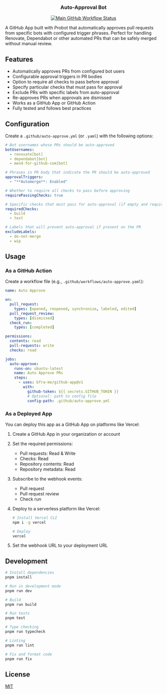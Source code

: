 <h3 align="center">
  <img alt="transparent" src="https://raw.githubusercontent.com/catppuccin/catppuccin/main/assets/misc/transparent.png" height="30" width="0px"/>
  Auto-Approval Bot
  <img alt="transparent" src="https://raw.githubusercontent.com/catppuccin/catppuccin/main/assets/misc/transparent.png" height="30" width="0px"/>
</h3>

<p align="center">
  <a href="https://github.com/bfra-me/github-app/actions?query=workflow%3Amain" title="Search GitHub Actions for Main workflow runs" ><img alt="Main GitHub Workflow Status" src="https://img.shields.io/github/actions/workflow/status/bfra-me/github-app/main.yaml?branch=main&style=for-the-badge&logo=github%20actions&logoColor=white&label=build"></a>
</p>

A GitHub App built with Probot that automatically approves pull requests from specific bots with configured trigger phrases. Perfect for handling Renovate, Dependabot or other automated PRs that can be safely merged without manual review.

## Features

- Automatically approves PRs from configured bot users
- Configurable approval triggers in PR bodies
- Option to require all checks to pass before approval
- Specify particular checks that must pass for approval
- Exclude PRs with specific labels from auto-approval
- Re-approves PRs when approvals are dismissed
- Works as a GitHub App or GitHub Action
- Fully tested and follows best practices

## Configuration

Create a `.github/auto-approve.yml` (or `.yaml`) with the following options:

```yaml
# Bot usernames whose PRs should be auto-approved
botUsernames:
  - renovate[bot]
  - dependabot[bot]
  - mend-for-github-com[bot]

# Phrases in PR body that indicate the PR should be auto-approved
approvalTriggers:
  - "**Automerge**: Enabled"

# Whether to require all checks to pass before approving
requirePassingChecks: true

# Specific checks that must pass for auto-approval (if empty and requirePassingChecks is true, all checks must pass)
requiredChecks:
  - build
  - test

# Labels that will prevent auto-approval if present on the PR
excludeLabels:
  - do-not-merge
  - wip
```

## Usage

### As a GitHub Action

Create a workflow file (e.g., `.github/workflows/auto-approve.yaml`):

```yaml
name: Auto Approve

on:
  pull_request:
    types: [opened, reopened, synchronize, labeled, edited]
  pull_request_review:
    types: [dismissed]
  check_run:
    types: [completed]

permissions:
  contents: read
  pull-requests: write
  checks: read

jobs:
  auto-approve:
    runs-on: ubuntu-latest
    name: Auto Approve PRs
    steps:
      - uses: bfra-me/github-app@v1
        with:
          github-token: ${{ secrets.GITHUB_TOKEN }}
          # Optional: path to config file
          config-path: .github/auto-approve.yml
```

### As a Deployed App

You can deploy this app as a GitHub App on platforms like Vercel:

1. Create a GitHub App in your organization or account
2. Set the required permissions:
   - Pull requests: Read & Write
   - Checks: Read
   - Repository contents: Read
   - Repository metadata: Read
3. Subscribe to the webhook events:
   - Pull request
   - Pull request review
   - Check run
4. Deploy to a serverless platform like Vercel:

   ```bash
   # Install Vercel CLI
   npm i -g vercel

   # Deploy
   vercel
   ```

5. Set the webhook URL to your deployment URL

## Development

```bash
# Install dependencies
pnpm install

# Run in development mode
pnpm run dev

# Build
pnpm run build

# Run tests
pnpm test

# Type checking
pnpm run typecheck

# Linting
pnpm run lint

# Fix and format code
pnpm run fix
```

## License

[MIT](LICENSE)
